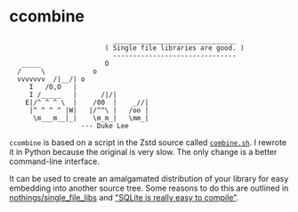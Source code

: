 # ccombine

```
                          _______________________________
                        ( Single file libraries are good. )
                          -------------------------------
   _____                O
  /     \            o
  vvvvvvv  /|__/| o
     I   /O,O   |
     I /_____   |      /|/|
    E|/^ ^ ^ \  |    /00  |    _//|
     |^ ^ ^ ^ |W|   |/^^\ |   /oo |
      \m___m__|_|    \m_m_|   \mm_|
                  --- Duke Lee
```

`ccombine` is based on a script in the Zstd source called [`combine.sh`][csh]. I
rewrote it in Python because the original is very slow. The only change is a
better command-line interface.

It can be used to create an amalgamated distribution of your library for easy
embedding into another source tree. Some reasons to do this are outlined in
[nothings/single\_file\_libs][sfl]
and ["SQLite is really easy to compile"][je].

[sfl]: https://github.com/nothings/single_file_libs/#single-file-public-domainopen-source-libraries-with-minimal-dependencies
[je]: https://jvns.ca/blog/2019/10/28/sqlite-is-really-easy-to-compile/
[csh]: https://github.com/facebook/zstd/blob/69b8361b0c92b0f2cc145eea17b7ff930166ea9d/contrib/single_file_libs/combine.sh
